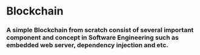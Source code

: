 # Blockchain
### A simple Blockchain from scratch consist of several important component and concept in Software Engineering such as embedded web server, dependency injection and etc.
